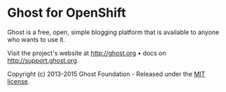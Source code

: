 # Ghost for OpenShift

Ghost is a free, open, simple blogging platform that is available to anyone who wants to use it. 

Visit the project's website at <http://ghost.org> &bull; docs on <http://support.ghost.org>.

Copyright (c) 2013-2015 Ghost Foundation - Released under the [MIT license](LICENSE).
